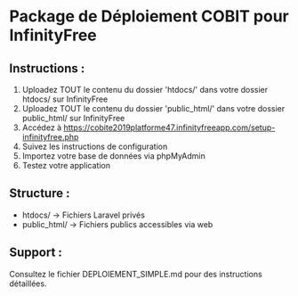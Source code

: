 # Package de Déploiement COBIT pour InfinityFree

## Instructions :

1. Uploadez TOUT le contenu du dossier 'htdocs/' dans votre dossier htdocs/ sur InfinityFree
2. Uploadez TOUT le contenu du dossier 'public_html/' dans votre dossier public_html/ sur InfinityFree
3. Accédez à https://cobite2019platforme47.infinityfreeapp.com/setup-infinityfree.php
4. Suivez les instructions de configuration
5. Importez votre base de données via phpMyAdmin
6. Testez votre application

## Structure :
- htdocs/ → Fichiers Laravel privés
- public_html/ → Fichiers publics accessibles via web

## Support :
Consultez le fichier DEPLOIEMENT_SIMPLE.md pour des instructions détaillées.
